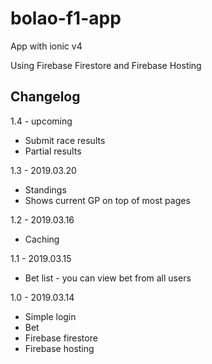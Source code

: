 # bolao-f1-app
App with ionic v4

Using Firebase Firestore and Firebase Hosting

## Changelog
1.4 - upcoming
- Submit race results
- Partial results

1.3 - 2019.03.20
- Standings
- Shows current GP on top of most pages

1.2 - 2019.03.16
- Caching

1.1 - 2019.03.15
- Bet list - you can view bet from all users

1.0 - 2019.03.14
- Simple login
- Bet
- Firebase firestore
- Firebase hosting
